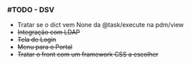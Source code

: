 ### #TODO - DSV

- Tratar se o dict vem None da @task/execute na pdm/view 
- ~~Integração com LDAP~~
- ~~Tela de Login~~
- ~~Menu para o Portal~~
- ~~Tratar o front com um framework CSS a escolher~~